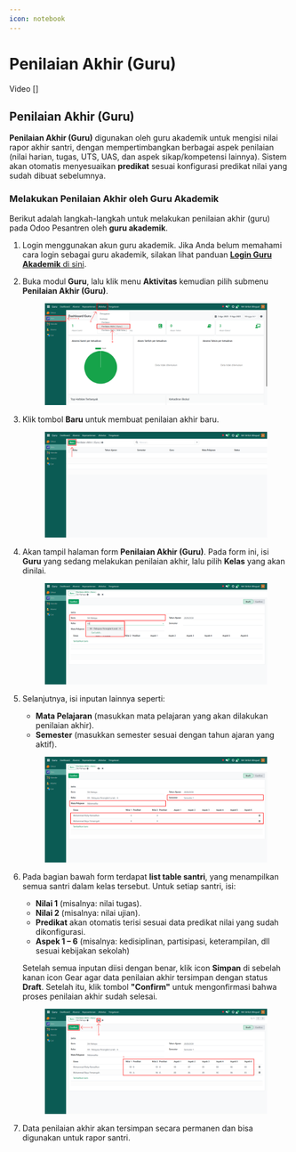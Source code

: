 ```yaml
---
icon: notebook
---
```


# Penilaian Akhir (Guru)

Video \[]

## Penilaian Akhir (Guru)

**Penilaian Akhir (Guru)** digunakan oleh guru akademik untuk mengisi nilai rapor akhir santri, dengan mempertimbangkan berbagai aspek penilaian (nilai harian, tugas, UTS, UAS, dan aspek sikap/kompetensi lainnya). Sistem akan otomatis menyesuaikan **predikat** sesuai konfigurasi predikat nilai yang sudah dibuat sebelumnya.

### Melakukan Penilaian Akhir oleh Guru Akademik

Berikut adalah langkah-langkah untuk melakukan penilaian akhir (guru) pada Odoo Pesantren oleh **guru akademik**.

1. Login menggunakan akun guru akademik. Jika Anda belum memahami cara login sebagai guru akademik, silakan lihat panduan [**Login Guru Akademik** di sini](../../../setup-and-konfigurasi/panduan-login/login-guru.md).
2.  Buka modul **Guru**, lalu klik menu **Aktivitas** kemudian pilih submenu **Penilaian Akhir (Guru)**.

    <figure><img src="../../../.gitbook/assets/images-461.png" alt=""><figcaption></figcaption></figure>


3.  Klik tombol **Baru** untuk membuat penilaian akhir baru.

    <figure><img src="../../../.gitbook/assets/images-462.png" alt=""><figcaption></figcaption></figure>


4.  Akan tampil halaman form **Penilaian Akhir (Guru)**. Pada form ini, isi **Guru** yang sedang melakukan penilaian akhir, lalu pilih **Kelas** yang akan dinilai.

    <figure><img src="../../../.gitbook/assets/images-463.png" alt=""><figcaption></figcaption></figure>


5.  Selanjutnya, isi inputan lainnya seperti:

    * **Mata Pelajaran** (masukkan mata pelajaran yang akan dilakukan penilaian akhir).
    * **Semester** (masukkan semester sesuai dengan tahun ajaran yang aktif).

    <figure><img src="../../../.gitbook/assets/images-464.png" alt=""><figcaption></figcaption></figure>


6.  Pada bagian bawah form terdapat **list table santri**, yang menampilkan semua santri dalam kelas tersebut. Untuk setiap santri, isi:

    * **Nilai 1** (misalnya: nilai tugas).
    * **Nilai 2** (misalnya: nilai ujian).
    * **Predikat** akan otomatis terisi sesuai data predikat nilai yang sudah dikonfigurasi.
    * **Aspek 1 – 6** (misalnya: kedisiplinan, partisipasi, keterampilan, dll sesuai kebijakan sekolah)

    Setelah semua inputan diisi dengan benar, klik icon **Simpan** di sebelah kanan icon Gear agar data penilaian akhir tersimpan dengan status **Draft**. Setelah itu, klik tombol **"Confirm"** untuk mengonfirmasi bahwa proses penilaian akhir sudah selesai.

    <figure><img src="../../../.gitbook/assets/images-465.png" alt=""><figcaption></figcaption></figure>


7. Data penilaian akhir akan tersimpan secara permanen dan bisa digunakan untuk rapor santri.
